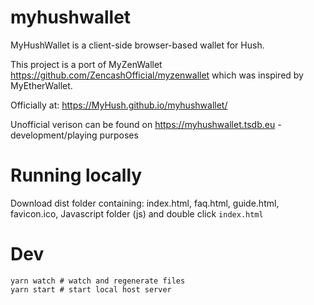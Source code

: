 # myhushwallet

MyHushWallet is a client-side browser-based wallet for Hush.

This project is a port of MyZenWallet https://github.com/ZencashOfficial/myzenwallet which was inspired by MyEtherWallet.

Officially at: https://MyHush.github.io/myhushwallet/


Unofficial verison can be found on https://myhushwallet.tsdb.eu - development/playing purposes

# Running locally
Download dist folder containing: index.html, faq.html, guide.html, favicon.ico, Javascript folder (js) and double click `index.html`


# Dev
```shell
yarn watch # watch and regenerate files
yarn start # start local host server
```
